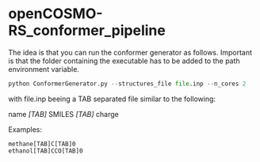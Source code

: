 # openCOSMO-RS_conformer_pipeline

The idea is that you can run the conformer generator as follows.
Important is that the folder containing the executable has to be added to the path environment variable.

```python
python ConformerGenerator.py --structures_file file.inp --n_cores 2
```

with file.inp beeing a TAB separated file similar to the following:

name&nbsp;_[TAB]_&nbsp;SMILES&nbsp;_[TAB]_&nbsp;charge

Examples:
```
methane[TAB]C[TAB]0
ethanol[TAB]CCO[TAB]0
```

